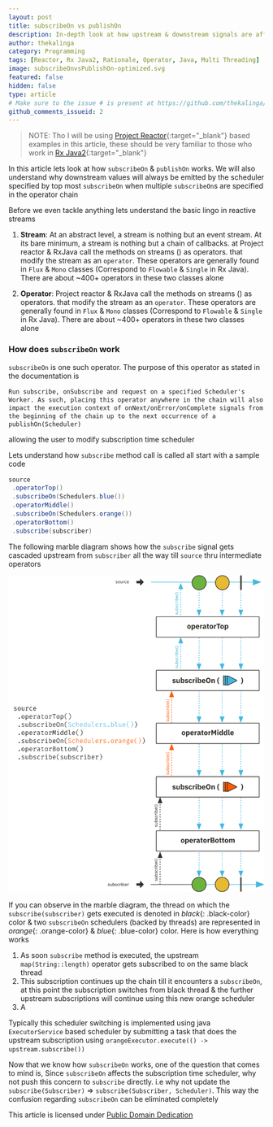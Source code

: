 ```yaml
---
layout: post
title: subscribeOn vs publishOn
description: In-depth look at how upstream & downstream signals are affected by subscribeOn & publishOn operators
author: thekalinga
category: Programming
tags: [Reactor, Rx Java2, Rationale, Operator, Java, Multi Threading]
image: subscribeOnvsPublishOn-optimized.svg
featured: false
hidden: false
type: article
# Make sure to the issue # is present at https://github.com/thekalinga/thekalinga.in-comments/issues
github_comments_issueid: 2
---
```


> NOTE: Tho I will be using [Project Reactor](http://projectreactor.io){:target="\_blank"} based examples in this article, these should be very familiar to those who work in [Rx Java2](https://github.com/ReactiveX/RxJava){:target="\_blank"}

In this article lets look at how `subscribeOn` & `publishOn` works. We will also understand why downstream values will always be emitted by the scheduler specified by top most `subscribeOn` when multiple `subscribeOn`s are specified in the operator chain

Before we even tackle anything lets understand the basic lingo in reactive streams

1. **Stream**: At an abstract level, a stream is nothing but an event stream. At its bare minimum, a stream is nothing but a chain of callbacks. at Project reactor & RxJava call the methods on streams () as operators. that modify the stream as an `operator`. These operators are generally found in `Flux` & `Mono` classes (Correspond to `Flowable` & `Single` in Rx Java). There are about ~400+ operators in these two classes alone

1. **Operator**: Project reactor & RxJava call the methods on streams () as operators. that modify the stream as an `operator`. These operators are generally found in `Flux` & `Mono` classes (Correspond to `Flowable` & `Single` in Rx Java). There are about ~400+ operators in these two classes alone

### How does `subscribeOn` work



`subscribeOn` is one such operator. The purpose of this operator as stated in the documentation is

```text
Run subscribe, onSubscribe and request on a specified Scheduler's Worker. As such, placing this operator anywhere in the chain will also impact the execution context of onNext/onError/onComplete signals from the beginning of the chain up to the next occurrence of a publishOn(Scheduler)
```

allowing the user to modify subscription time scheduler

Lets understand how `subscribe` method call is called all start with a sample code

```java
source
 .operatorTop()
 .subscribeOn(Schedulers.blue())
 .operatorMiddle()
 .subscribeOn(Schedulers.orange())
 .operatorBottom()
 .subscribe(subscriber)
```

The following marble diagram shows how the `subscribe` signal gets cascaded upstream from `subscriber` all the way till `source` thru intermediate operators

![Subscribe signal upstream movement](subscribeSignalUpstreamMovement-optimized.svg)

If you can observe in the marble diagram, the thread on which the `subscribe(subscriber)` gets executed is denoted in *black*{: .black-color} color & two `subscribeOn` schedulers (backed by threads) are represented in *orange*{: .orange-color} & *blue*{: .blue-color} color. Here is how everything works

1. As soon `subscribe` method is executed, the upstream `map(String::length)` operator gets subscribed to on the same black thread
2. This subscription continues up the chain till it encounters a `subscribeOn`, at this point the subscription switches from black thread & the further upstream subscriptions will continue using this new orange scheduler
3. A

Typically this scheduler switching is implemented using java `ExecutorService` based scheduler by submitting a task that does the upstream subscription using `orangeExecutor.execute(() -> upstream.subscribe())`

Now that we know how `subscribeOn` works, one of the question that comes to mind is, Since `subscribeOn` affects the subscription time scheduler, why not push this concern to `subscribe` directly. i.e why not update the `subscribe(Subscriber)` => `subscribe(Subscriber, Scheduler)`. This way the confusion regarding `subscribeOn` can be eliminated completely


This article is licensed under [Public Domain Dedication](https://creativecommons.org/publicdomain/zero/1.0/)
